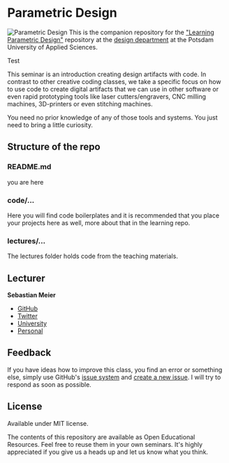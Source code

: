 # Parametric Design
![Parametric Design](https://github.com/FH-Potsdam/learning-parametric-design/blob/main/thumbnail.png?raw=true)
This is the companion repository for the ["Learning Parametric Design"](https://github.com/fh-potsdam/teaching-parametric-design) repository at the [design department](https://www.fh-potsdam.de/design/) at the Potsdam University of Applied Sciences.

Test

This seminar is an introduction creating design artifacts with code. In contrast to other creative coding classes, we take a specific focus on how to use code to create digital artifacts that we can use in other software or even rapid prototyping tools like laser cutters/engravers, CNC milling machines, 3D-printers or even stitching machines.

You need no prior knowledge of any of those tools and systems. You just need to bring a little curiosity.

## Structure of the repo

### README.md
you are here


### code/...
Here you will find code boilerplates and it is recommended that you place your projects here as well, more about that in the learning repo.

### lectures/...
The lectures folder holds code from the teaching materials. 


## Lecturer
**Sebastian Meier**
- [GitHub](https://github.com/sebastian_meier)
- [Twitter](https://twitter.com/seb_meier)
- [University](https://www.fh-potsdam.de/studieren/fachbereiche/design/personen/detail/person-action/sebastian-meier/show/Person/)
- [Personal](https://sebastianmeier.eu)

## Feedback
If you have ideas how to improve this class, you find an error or something else, simply use GitHub's [issue system](https://github.com/FH-Potsdam/teaching-parametric-design/issues) and [create a new issue](https://github.com/FH-Potsdam/teaching-parametric-design/issues/new). I will try to respond as soon as possible.

## License
Available under MIT license.

The contents of this repository are available as Open Educational Resources. Feel free to reuse them in your own seminars. It's highly appreciated if you give us a heads up and let us know what you think.
